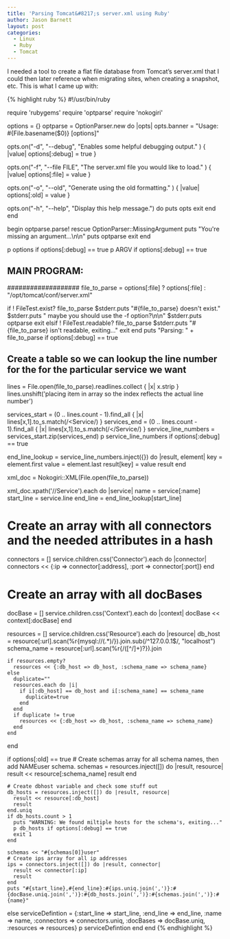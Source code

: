 ```yaml
---
title: 'Parsing Tomcat&#8217;s server.xml using Ruby'
author: Jason Barnett
layout: post
categories:
  - Linux
  - Ruby
  - Tomcat
---
```

I needed a tool to create a flat file database from Tomcat’s server.xml that I could then later reference when migrating sites, when creating a snapshot, etc. This is what I came up with:

{% highlight ruby %}
#!/usr/bin/ruby

require 'rubygems'
require 'optparse'
require 'nokogiri'

options = {}
optparse = OptionParser.new do |opts|
  opts.banner = "Usage: #{File.basename($0)} [options]"

  opts.on("-d", "--debug",
    "Enables some helpful debugging output."
  ) { |value| options[:debug] = true }

  opts.on("-f", "--file FILE",
    "The server.xml file you would like to load."
  ) { |value| options[:file] = value }

  opts.on("-o", "--old",
    "Generate using the old formatting."
  ) { |value| options[:old] = value }

  opts.on("-h", "--help", "Display this help message.") do
    puts opts
    exit
  end
end

begin
  optparse.parse!
rescue OptionParser::MissingArgument
  puts "You're missing an argument...\n\n"
  puts optparse
  exit
end

p options if options[:debug] == true
p ARGV    if options[:debug] == true

## MAIN PROGRAM: ##
###################
file_to_parse = options[:file] ? options[:file] : "/opt/tomcat/conf/server.xml"

if ! FileTest.exist? file_to_parse
  $stderr.puts "#{file_to_parse} doesn't exist."
  $stderr.puts "   maybe you should use the -f option?\n\n"
  $stderr.puts optparse
  exit
elsif ! FileTest.readable? file_to_parse
  $stderr.puts "#{file_to_parse} isn't readable, exiting..."
  exit
end
puts "Parsing: " + file_to_parse if options[:debug] == true

## Create a table so we can lookup the line number for the </Service> for the particular service we want
lines = File.open(file_to_parse).readlines.collect { |x| x.strip }
lines.unshift('placing item in array so the index reflects the actual line number')

services_start = (0 .. lines.count - 1).find_all { |x| lines[x,1].to_s.match(/<Service/) }
services_end   = (0 .. lines.count - 1).find_all { |x| lines[x,1].to_s.match(/<\/Service/) }
service_line_numbers = services_start.zip(services_end)
p service_line_numbers if options[:debug] == true

end_line_lookup = service_line_numbers.inject({}) do |result, element|
  key   = element.first
  value = element.last
  result[key] = value
  result
end

xml_doc = Nokogiri::XML(File.open(file_to_parse))

xml_doc.xpath('//Service').each do |service|
  name = service[:name]
  start_line = service.line
  end_line   = end_line_lookup[start_line]

  # Create an array with all connectors and the needed attributes in a hash
  connectors = []
  service.children.css('Connector').each do |connector|
    connectors << {:ip => connector[:address], :port => connector[:port]}
  end

  # Create an array with all docBases
  docBase = []
  service.children.css('Context').each do |context|
    docBase << context[:docBase]
  end

  resources = []
  service.children.css('Resource').each do |resource|
    db_host     = resource[:url].scan(%r{mysql://(.*)/}).join.sub(/^127\.0\.0\.1$/, "localhost")
    schema_name = resource[:url].scan(%r{/([^/]+)\?}).join

    if resources.empty?
      resources << {:db_host => db_host, :schema_name => schema_name}
    else
      duplicate=""
      resources.each do |i|
        if i[:db_host] == db_host and i[:schema_name] == schema_name
          duplicate=true
        end
      end
      if duplicate != true
        resources << {:db_host => db_host, :schema_name => schema_name}
      end
    end
  end

  if options[:old] == true
    # Create schemas array for all schema names, then add NAMEuser schema.
    schemas = resources.inject([]) do |result, resource|
      result << resource[:schema_name]
      result
    end

    # Create dbhost variable and check some stuff out
    db_hosts = resources.inject([]) do |result, resource|
      result << resource[:db_host]
      result
    end.uniq
    if db_hosts.count > 1
      puts "WARNING: We found miltiple hosts for the schema's, exiting..."
      p db_hosts if options[:debug] == true
      exit 1
    end

    schemas << "#{schemas[0]}user"
    # Create ips array for all ip addresses
    ips = connectors.inject([]) do |result, connector|
      result << connector[:ip]
      result
    end
    puts "#{start_line},#{end_line}:#{ips.uniq.join(',')}:#{docBase.uniq.join(',')}:#{db_hosts.join(',')}:#{schemas.join(',')}:#{name}"
  else
    serviceDefintion = {:start_line => start_line, :end_line => end_line, :name => name, :connectors => connectors.uniq, :docBases => docBase.uniq, :resources => resources}
    p serviceDefintion
  end
end
{% endhighlight %}